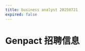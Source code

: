 ```yaml
---
title: business analyst 20250721
expired: false
---
```


# Genpact 招聘信息

<JobPostingTable job-posting-json-path="genpact/data/business-analyst-20250721" />